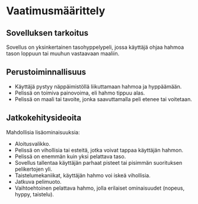 # Vaatimusmäärittely
 
## Sovelluksen tarkoitus

Sovellus on yksinkertainen tasohyppelypeli, jossa käyttäjä ohjaa hahmoa tason loppuun tai muuhun vastaavaan maaliin.

## Perustoiminnallisuus

- Käyttäjä pystyy näppäimistöllä liikuttamaan hahmoa ja hyppäämään.  
- Pelissä on toimiva painovoima, eli hahmo tippuu alas.  
- Pelissä on maali tai tavoite, jonka saavuttamalla peli etenee tai voitetaan.  

## Jatkokehitysideoita

Mahdollisia lisäominaisuuksia:  
- Aloitusvalikko.  
- Pelissä on vihollisia tai esteitä, jotka voivat tappaa käyttäjän hahmon.  
- Pelissä on enemmän kuin yksi pelattava taso.  
- Sovellus tallentaa käyttäjän parhaat pisteet tai pisimmän suorituksen pelikertojen yli.  
- Taistelumekaniikat, käyttäjän hahmo voi iskeä vihollisia.  
- Jatkuva pelimuoto.  
- Vaihtoehtoinen pelattava hahmo, jolla erilaiset ominaisuudet (nopeus, hyppy, taistelu).  
